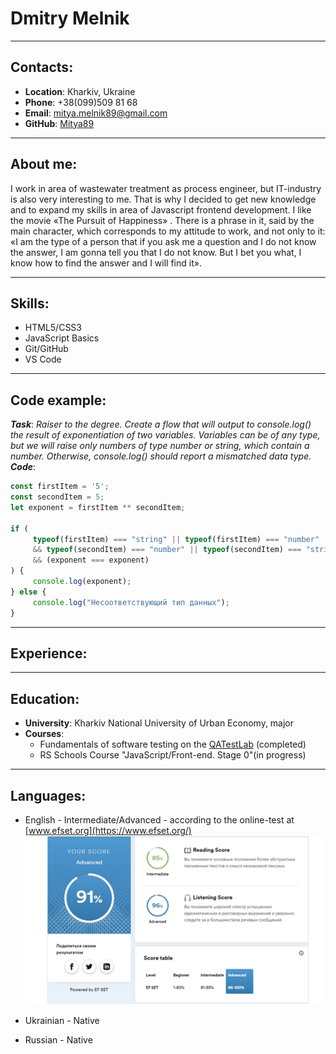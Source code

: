 # __Dmitry Melnik__
___
## __Contacts:__
* __Location__: Kharkiv, Ukraine
* __Phone__: +38(099)509 81 68
* __Email__: mitya.melnik89@gmail.com
* __GitHub__: [Mitya89](https://github.com/Mitya89)
___
## __About me:__
I work in area of wastewater treatment as process engineer, but IT-industry is also very interesting to me. That is why I decided to get new knowledge and to expand my skills in area of Javascript frontend development.
I like the movie «The Pursuit of Happiness» . There is a phrase in it, said by the main character, which corresponds to my attitude to work, and not only to it:
«I am the type of a person that if you ask me a question and I do not know the answer, I am gonna tell you that I do not know. But I bet you what, I know how to find the answer and I will find it».
___
## __Skills:__
* HTML5/CSS3
* JavaScript Basics
* Git/GitHub
* VS Code
___
## __Code example:__
___Task___: *Raiser to the degree. Create a flow that will output to console.log() the result of exponentiation of two variables. Variables can be of any type, but we will raise only numbers of type number or string, which contain a number. Otherwise, console.log() should report a mismatched data type.*
___Code___:
```javascript
const firstItem = '5';
const secondItem = 5;
let exponent = firstItem ** secondItem;

if (
     typeof(firstItem) === "string" || typeof(firstItem) === "number" 
     && typeof(secondItem) === "number" || typeof(secondItem) === "string"
     && (exponent === exponent)
) {
     console.log(exponent);
} else {
     console.log("Несоответствующий тип данных");
}
```
___
## __Experience:__
___
## __Education:__
* __University__: Kharkiv National University of Urban Economy, major
* __Courses__:
     * Fundamentals of software testing on the [QATestLab](https://en.training.qatestlab.com/) (completed)
     * RS Schools Course "JavaScript/Front-end. Stage 0"(in progress)
___
## __Languages:__
* English - Intermediate/Advanced - according to the online-test at [www.efset.org](https://www.efset.org/)
![Test results](English_test_results.jpg)

* Ukrainian - Native
* Russian - Native